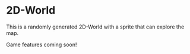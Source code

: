 # 2D-World

This is a randomly generated 2D-World with a sprite that can explore the map.

Game features coming soon!
